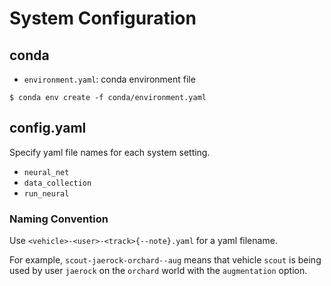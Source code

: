 # System Configuration

## conda
- `environment.yaml`: conda environment file


```
$ conda env create -f conda/environment.yaml
```

## config.yaml
Specify yaml file names for each system setting.
- `neural_net`
- `data_collection`
- `run_neural`

### Naming Convention
Use `<vehicle>-<user>-<track>{--note}.yaml` for a yaml filename. 

For example, `scout-jaerock-orchard--aug` means that vehicle `scout` is being used by user `jaerock` on the `orchard` world with the `augmentation` option.

